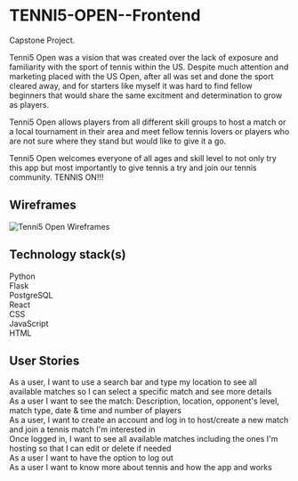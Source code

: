 # TENNI5-OPEN--Frontend
Capstone Project. 

Tenni5 Open was a vision that was created over the lack of exposure and familiarity with the sport of tennis within the US. Despite much attention and marketing placed with the US Open, after all was set and done the sport cleared away, and for starters like myself it was hard to find fellow beginners that would share the same excitment and determination to grow as players.  

Tenni5 Open allows players from all different skill groups to host a match or a local tournament in their area and meet fellow tennis lovers or players who are not sure where they stand but would like to give it a go.  

Tenni5 Open welcomes everyone of all ages and skill level to not only try this app but most importantly to give tennis a try and join our tennis community. TENNIS ON!!! 

## Wireframes 

![Tenni5 Open Wireframes](https://github.com/jessvasq/TENNI5-OPEN--Frontend/assets/119137671/0994e2c9-7fb7-4103-a8bd-a81501a2108b)


## Technology stack(s)
Python <br/>
Flask  <br/>
PostgreSQL  
React  <br/>
CSS  <br/>
JavaScript   <br/>
HTML   <br/>


## User Stories
As a user, I want to use a search bar and type my location to see all available matches so I can select a specific match and see more details  <br/>
As a user I want to see the match: Description, location, opponent's level, match type, date & time and number of players   <br/>
As a user, I want to create an account and log in to host/create a new match and join a tennis match I'm interested in  <br/>
Once logged in, I want to see all available matches including the ones I'm hosting so that I can edit or delete if needed  <br/>
As a user I want to have the option to log out  <br/>
As a user I want to know more about tennis and how the app and works  <br/>
